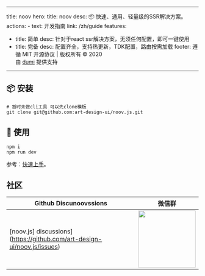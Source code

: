 
---
title: noov
hero:
  title: noov
  desc: 📦 快速、通用、轻量级的SSR解决方案。
  actions:
    - text: 开发指南
      link: /zh/guide
features:
  - title: 简单
    desc:  针对于react ssr解决方案，无须任何配置，即可一键使用
  - title: 完备
    desc:  配置齐全，支持热更新，TDK配置，路由按需加载
footer: 遵循 MIT 开源协议 | 版权所有 © 2020<br />由 [dumi](https://d.umijs.org) 提供支持
---

## 📦 安装

```shell
# 暂时未做cli工具 可以先clone模板
git clone git@github.com:art-design-ui/noov.js.git
```

## 🔨 使用

```tsx
npm i 
npm run dev
```

参考：[快速上手](/zh/guide/getting-started)。

## 社区

| Github Discunoovssions | 微信群 |
| --- | --- |
| [noov.js] discussions](https://github.com/art-design-ui/noov.js/issues) | <img src="https://cdn.nlark.com/yuque/0/2020/png/685693/1603718006794-778ac551-99a0-4ffc-b13e-080cff7a78f4.png?x-oss-process=image%2Fresize%2Cw_300" width="150" /> |
